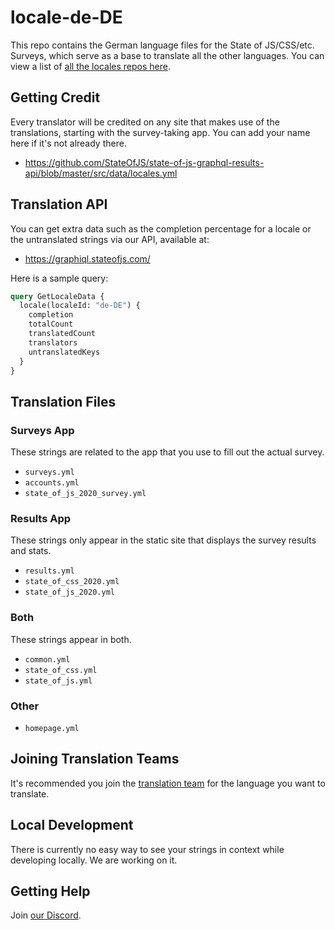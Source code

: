 # locale-de-DE

This repo contains the German language files for the State of JS/CSS/etc. Surveys, which serve as a base to translate all the other languages. You can view a list of [all the locales repos here](https://github.com/StateOfJS/?q=locale-&type=&language=&sort=).

## Getting Credit

Every translator will be credited on any site that makes use of the translations, starting with the survey-taking app. You can add your name here if it's not already there.

- https://github.com/StateOfJS/state-of-js-graphql-results-api/blob/master/src/data/locales.yml

## Translation API

You can get extra data such as the completion percentage for a locale or the untranslated strings via our API, available at:

- https://graphiql.stateofjs.com/

Here is a sample query:

```graphql
query GetLocaleData {
  locale(localeId: "de-DE") {
    completion
    totalCount
    translatedCount
    translators
    untranslatedKeys
  }
}
```

## Translation Files

### Surveys App

These strings are related to the app that you use to fill out the actual survey.

- `surveys.yml`
- `accounts.yml`
- `state_of_js_2020_survey.yml`

### Results App

These strings only appear in the static site that displays the survey results and stats.

- `results.yml`
- `state_of_css_2020.yml`
- `state_of_js_2020.yml`

### Both

These strings appear in both.

- `common.yml`
- `state_of_css.yml`
- `state_of_js.yml`

### Other

- `homepage.yml`

## Joining Translation Teams

It's recommended you join the [translation team](https://github.com/orgs/StateOfJS/teams/translators/teams) for the language you want to translate.

## Local Development

There is currently no easy way to see your strings in context while developing locally. We are working on it.

## Getting Help

Join [our Discord](https://discord.gg/zRDb35jfrt).
